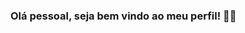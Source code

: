 ### Olá pessoal, seja bem vindo ao meu perfil! 👋😊
<!--
**
Me chamo Geovania Cardoso, tenho 22 anos e vivo em São Paulo.
Atualmente estou cursando faculdade de Análise e Desenvolvimento de Sistemas.
Gosto muito de estudar, aprender e desenvolver, então escolhi esta área porque me incentiva a permanecer fazendo o que gosto em constante evolução.
Sou iniciante em programação e utilizo este espaço para mostrar um pouco dos meus conhecimentos adquiridos, através dos projetos que faço e por aqui você vai encontrar um pouco de linguagem Python, Java, JavaScript, projetos de faculdade e etc... Fique á vontade para apreciar 😊
-->
